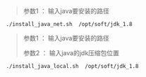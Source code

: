 

> 参数1 ： 输入java要安装的路径

```
./install_java_net.sh  /opt/soft/jdk_1.8 
```





> 参数1 ： 输入java要安装的路径
>
> 参数2 ： 输入java的jdk压缩包位置

```
./install_java_local.sh  /opt/soft/jdk_1.8 
```



